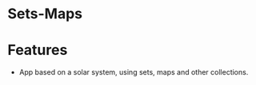 # Sets-Maps

Features
=========
- App based on a solar system, using sets, maps and other collections.
